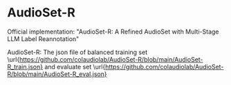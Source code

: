# AudioSet-R
Official implementation: "AudioSet-R: A Refined AudioSet with Multi-Stage LLM Label Reannotation"

AudioSet-R: The json file of balanced training set \url{https://github.com/colaudiolab/AudioSet-R/blob/main/AudioSet-R_train.json} and evaluate set \url{https://github.com/colaudiolab/AudioSet-R/blob/main/AudioSet-R_eval.json}
